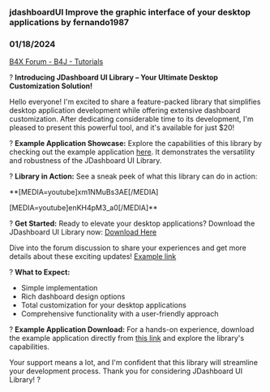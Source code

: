 ### jdashboardUI Improve the graphic interface of your desktop applications by fernando1987
### 01/18/2024
[B4X Forum - B4J - Tutorials](https://www.b4x.com/android/forum/threads/143114/)

? **Introducing JDashboard UI Library – Your Ultimate Desktop Customization Solution!**  
  
Hello everyone! I'm excited to share a feature-packed library that simplifies desktop application development while offering extensive dashboard customization. After dedicating considerable time to its development, I'm pleased to present this powerful tool, and it's available for just $20!  
  
? **Example Application Showcase:** Explore the capabilities of this library by checking out the example application [here](https://www.b4x.com/android/forum/threads/implementar-notificaciones-con-imagenes-desde-firebase.142602/#content). It demonstrates the versatility and robustness of the JDashboard UI Library.  
  
? **Library in Action:** See a sneak peek of what this library can do in action:  
  
**[MEDIA=youtube]xm1NMuBs3AE[/MEDIA]  
  
[MEDIA=youtube]enKH4pM3\_a0[/MEDIA]**  
  
? **Get Started:** Ready to elevate your desktop applications? Download the JDashboard UI Library now: [Download Here](https://b4xapp.com/item/jdashboard-ui-library-)  
  
Dive into the forum discussion to share your experiences and get more details about these exciting updates! [Example link](https://drive.google.com/file/d/1V_HWDyk_F52Krx_HsinltUjCUZej0xh6/view?usp=sharing)  
  
? **What to Expect:**  
  

- Simple implementation
- Rich dashboard design options
- Total customization for your desktop applications
- Comprehensive functionality with a user-friendly approach

?️ **Example Application Download:** For a hands-on experience, download the example application directly from [this link](http://googledrive]1Bwt_l0NCRcqYfntx8aiUZuyK5S2QIJYo) and explore the library's capabilities.  
  
Your support means a lot, and I'm confident that this library will streamline your development process. Thank you for considering JDashboard UI Library! ?